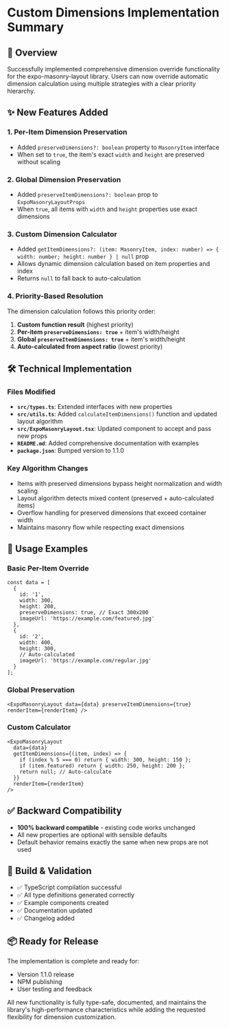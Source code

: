 # Custom Dimensions Implementation Summary

## 🎯 Overview

Successfully implemented comprehensive dimension override functionality for the expo-masonry-layout library. Users can now override automatic dimension calculation using multiple strategies with a clear priority hierarchy.

## ✨ New Features Added

### 1. Per-Item Dimension Preservation

- Added `preserveDimensions?: boolean` property to `MasonryItem` interface
- When set to `true`, the item's exact `width` and `height` are preserved without scaling

### 2. Global Dimension Preservation

- Added `preserveItemDimensions?: boolean` prop to `ExpoMasonryLayoutProps`
- When `true`, all items with `width` and `height` properties use exact dimensions

### 3. Custom Dimension Calculator

- Added `getItemDimensions?: (item: MasonryItem, index: number) => { width: number; height: number } | null` prop
- Allows dynamic dimension calculation based on item properties and index
- Returns `null` to fall back to auto-calculation

### 4. Priority-Based Resolution

The dimension calculation follows this priority order:

1. **Custom function result** (highest priority)
2. **Per-item `preserveDimensions: true`** + item's width/height
3. **Global `preserveItemDimensions: true`** + item's width/height
4. **Auto-calculated from aspect ratio** (lowest priority)

## 🛠 Technical Implementation

### Files Modified

- **`src/types.ts`**: Extended interfaces with new properties
- **`src/utils.ts`**: Added `calculateItemDimensions()` function and updated layout algorithm
- **`src/ExpoMasonryLayout.tsx`**: Updated component to accept and pass new props
- **`README.md`**: Added comprehensive documentation with examples
- **`package.json`**: Bumped version to 1.1.0

### Key Algorithm Changes

- Items with preserved dimensions bypass height normalization and width scaling
- Layout algorithm detects mixed content (preserved + auto-calculated items)
- Overflow handling for preserved dimensions that exceed container width
- Maintains masonry flow while respecting exact dimensions

## 📝 Usage Examples

### Basic Per-Item Override

```tsx
const data = [
  {
    id: '1',
    width: 300,
    height: 200,
    preserveDimensions: true, // Exact 300x200
    imageUrl: 'https://example.com/featured.jpg'
  },
  {
    id: '2',
    width: 400,
    height: 300,
    // Auto-calculated
    imageUrl: 'https://example.com/regular.jpg'
  }
];
```

### Global Preservation

```tsx
<ExpoMasonryLayout data={data} preserveItemDimensions={true} renderItem={renderItem} />
```

### Custom Calculator

```tsx
<ExpoMasonryLayout
  data={data}
  getItemDimensions={(item, index) => {
    if (index % 5 === 0) return { width: 300, height: 150 };
    if (item.featured) return { width: 250, height: 200 };
    return null; // Auto-calculate
  }}
  renderItem={renderItem}
/>
```

## ✅ Backward Compatibility

- **100% backward compatible** - existing code works unchanged
- All new properties are optional with sensible defaults
- Default behavior remains exactly the same when new props are not used

## 🔧 Build & Validation

- ✅ TypeScript compilation successful
- ✅ All type definitions generated correctly
- ✅ Example components created
- ✅ Documentation updated
- ✅ Changelog added

## 📦 Ready for Release

The implementation is complete and ready for:

- Version 1.1.0 release
- NPM publishing
- User testing and feedback

All new functionality is fully type-safe, documented, and maintains the library's high-performance characteristics while adding the requested flexibility for dimension customization.
